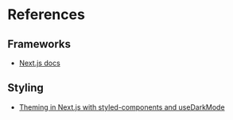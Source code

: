 # References

## Frameworks

- [Next.js docs](https://nextjs.org/docs)

## Styling

- [Theming in Next.js with styled-components and useDarkMode](https://blog.logrocket.com/theming-in-next-js-with-styled-components-and-usedarkmode/)
